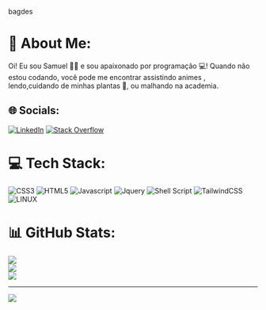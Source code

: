 bagdes
# 💫 About Me:
Oi! Eu sou Samuel 🙋‍♂️ e sou apaixonado por programação 💻! Quando não estou codando, você pode me encontrar assistindo animes , lendo,cuidando de minhas plantas 🌿, ou malhando na academia.


## 🌐 Socials:
[![LinkedIn](https://img.shields.io/badge/LinkedIn-%230077B5.svg?logo=linkedin&logoColor=white)](https://linkedin.com/in/samuelssdev) [![Stack Overflow](https://img.shields.io/badge/-Stackoverflow-FE7A16?logo=stack-overflow&logoColor=white)](https://stackoverflow.com/users/296158) 

# 💻 Tech Stack:
![CSS3](https://img.shields.io/badge/css3-%231572B6.svg?style=for-the-badge&logo=css3&logoColor=white) ![HTML5](https://img.shields.io/badge/html5-%23E34F26.svg?style=for-the-badge&logo=html5&logoColor=white) ![Javascript](https://img.shields.io/badge/JavaScript-F7DF1E?style=for-the-badge&logo=javascript&logoColor=black) ![Jquery](https://img.shields.io/badge/jQuery-0769AD?style=for-the-badge&logo=jquery&logoColor=white) ![Shell Script](https://img.shields.io/badge/shell_script-%23121011.svg?style=for-the-badge&logo=gnu-bash&logoColor=white) ![TailwindCSS](https://img.shields.io/badge/tailwindcss-%2338B2AC.svg?style=for-the-badge&logo=tailwind-css&logoColor=white) ![LINUX](https://img.shields.io/badge/Linux-FCC624?style=for-the-badge&logo=linux&logoColor=black)
# 📊 GitHub Stats:
![](https://github-readme-stats.vercel.app/api?username=SamColt36&theme=dark&hide_border=false&include_all_commits=false&count_private=false)<br/>
![](https://github-readme-streak-stats.herokuapp.com/?user=SamColt36&theme=dark&hide_border=false)<br/>
![](https://github-readme-stats.vercel.app/api/top-langs/?username=SamColt36&theme=dark&hide_border=false&include_all_commits=false&count_private=false&layout=compact)

---
[![](https://visitcount.itsvg.in/api?id=SamColt36&icon=0&color=0)](https://visitcount.itsvg.in)

<!-- Proudly created with GPRM ( https://gprm.itsvg.in ) -->
